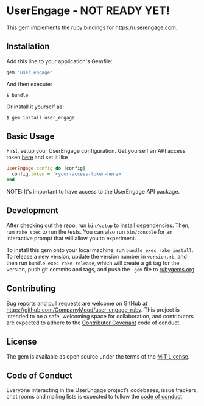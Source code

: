 # UserEngage - NOT READY YET!

This gem implements the ruby bindings for https://userengage.com.

## Installation

Add this line to your application's Gemfile:

```ruby
gem 'user_engage'
```

And then execute:

    $ bundle

Or install it yourself as:

    $ gem install user_engage

## Basic Usage

First, setup your UserEngage configuration. 
Get yourself an API access token [here](https://app.userengage.com/api/YVSXSB/credentials/) and set it like

```ruby
UserEngage.config do |config|
  config.token = '<your-access-token-here>'
end
```

NOTE: It's important to have access to the UserEngage API package.

## Development

After checking out the repo, run `bin/setup` to install dependencies. Then, run `rake spec` to run the tests. You can also run `bin/console` for an interactive prompt that will allow you to experiment.

To install this gem onto your local machine, run `bundle exec rake install`. To release a new version, update the version number in `version.rb`, and then run `bundle exec rake release`, which will create a git tag for the version, push git commits and tags, and push the `.gem` file to [rubygems.org](https://rubygems.org).

## Contributing

Bug reports and pull requests are welcome on GitHub at https://github.com/CompanyMood/user_engage-ruby. This project is intended to be a safe, welcoming space for collaboration, and contributors are expected to adhere to the [Contributor Covenant](http://contributor-covenant.org) code of conduct.

## License

The gem is available as open source under the terms of the [MIT License](https://opensource.org/licenses/MIT).

## Code of Conduct

Everyone interacting in the UserEngage project’s codebases, issue trackers, chat rooms and mailing lists is expected to follow the [code of conduct](https://github.com/[USERNAME]/user_engage/blob/master/CODE_OF_CONDUCT.md).
